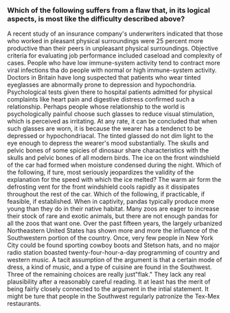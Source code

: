 ### Which of the following suffers from a flaw that, in its logical aspects, is most like the difficulty described above?
 A recent study of an insurance company's underwriters indicated that those who worked in pleasant physical surroundings were 25 percent more productive than their peers in unpleasant physical surroundings.
 Objective criteria for evaluating job performance included caseload and complexity of cases.
 People who have low immune-system activity tend to contract more viral infections tha do people with normal or high immune-system activity.
 Doctors in Britain have long suspected that patients who wear tinted eyeglasses are abnormally prone to depression and hypochondria.
 Psychological tests given there to hospital patients admitted for physical complaints like heart pain and digestive distress confirmed such a relationship.
 Perhaps people whose relationship to the world is psychologically painful choose such glasses to reduce visual stimulation, which is perceived as irritating.
 At any rate, it can be concluded that when such glasses are worn, it is because the wearer has a tendenct to be depressed or hypochondriacal.
 The tinted glassed do not dim light to the eye enough to depress the wearer's mood substantially.
 The skulls and pelvic bones of some spicies of dinosaur share characteristics with the skulls and pelvic bones of all modern birds.
 The ice on the front windshield of the car had formed when moisture condensed during the night.
 Which of the following, if ture, most seriously jeopardizes the validity of the explanation for the speed with which  the ice melted?
 The warm air form the defrosting vent for the front windshield cools rapidly as it dissipates throughout the rest of the car.
 Which of the following, if practicable, if feasible, if established.
 When in captivity, pandas typically produce more young than they do in their native habitat.
 Many zoos are eager to increase their stock of rare and exotic animals, but there are not enough pandas for all the zoos that want one.
 Over the past fifteen years, the largely urbanized Northeastern United States has shown more and more the influence of the Southwestern portion of the country.
 Once, very few people in New York City could be found sporting cowboy boots and Stetson hats, and no major radio station boasted twenty-four-hour-a-day programming of country and western music.
 A tacit assumption of the argument is that a certain mode of dress, a kind of music, and a type of cuisine are found in the Southwest.
 Three of the remaining choices are really just"flak." They lack any real plausibility after a reasonably careful reading.
 It at least has the merit of being fairly closely connected to the argument in the intial statement.
 It might be ture that people in the Southwest regularly patronize the Tex-Mex restaurants.
 
